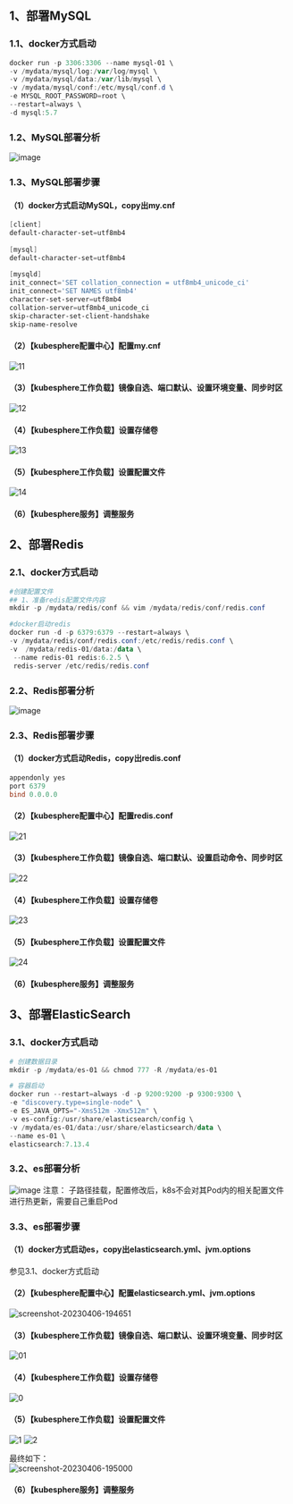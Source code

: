 ## 1、部署MySQL
### 1.1、docker方式启动
```powershell
docker run -p 3306:3306 --name mysql-01 \
-v /mydata/mysql/log:/var/log/mysql \
-v /mydata/mysql/data:/var/lib/mysql \
-v /mydata/mysql/conf:/etc/mysql/conf.d \
-e MYSQL_ROOT_PASSWORD=root \
--restart=always \
-d mysql:5.7 
```
### 1.2、MySQL部署分析
![image](https://user-images.githubusercontent.com/78718204/230373295-926dc608-50e6-4f1c-a082-8af72c990134.png)

### 1.3、MySQL部署步骤
#### （1）docker方式启动MySQL，copy出my.cnf
```powershell
[client]
default-character-set=utf8mb4
 
[mysql]
default-character-set=utf8mb4
 
[mysqld]
init_connect='SET collation_connection = utf8mb4_unicode_ci'
init_connect='SET NAMES utf8mb4'
character-set-server=utf8mb4
collation-server=utf8mb4_unicode_ci
skip-character-set-client-handshake
skip-name-resolve
```

#### （2）【kubesphere配置中心】配置my.cnf
![11](https://user-images.githubusercontent.com/78718204/230373725-97e303a6-4602-4862-8614-d71c173d7757.png)

#### （3）【kubesphere工作负载】镜像自选、端口默认、设置环境变量、同步时区
![12](https://user-images.githubusercontent.com/78718204/230374507-ed4a41dd-9a67-46ac-ad9b-6f7d1419384c.png)

#### （4）【kubesphere工作负载】设置存储卷
![13](https://user-images.githubusercontent.com/78718204/230374529-3070cec1-dfa1-4c7c-b553-cdca33f461b4.png)

#### （5）【kubesphere工作负载】设置配置文件
![14](https://user-images.githubusercontent.com/78718204/230374551-e51f0941-dd18-426c-871c-ac9258fc0cd0.png)

#### （6）【kubesphere服务】调整服务


## 2、部署Redis
### 2.1、docker方式启动
```powershell
#创建配置文件
## 1、准备redis配置文件内容
mkdir -p /mydata/redis/conf && vim /mydata/redis/conf/redis.conf

#docker启动redis
docker run -d -p 6379:6379 --restart=always \
-v /mydata/redis/conf/redis.conf:/etc/redis/redis.conf \
-v  /mydata/redis-01/data:/data \
 --name redis-01 redis:6.2.5 \
 redis-server /etc/redis/redis.conf
```
### 2.2、Redis部署分析
![image](https://user-images.githubusercontent.com/78718204/230374831-97edf68e-6585-4553-9d53-7c021a626173.png)


### 2.3、Redis部署步骤
#### （1）docker方式启动Redis，copy出redis.conf
```powershell
appendonly yes
port 6379
bind 0.0.0.0
```

#### （2）【kubesphere配置中心】配置redis.conf
![21](https://user-images.githubusercontent.com/78718204/230375152-a72e9899-65f7-4004-b3a2-efc928ca0359.png)

#### （3）【kubesphere工作负载】镜像自选、端口默认、设置启动命令、同步时区
![22](https://user-images.githubusercontent.com/78718204/230375964-b123607d-64a4-462c-9d2d-6720265a3bb4.png)

#### （4）【kubesphere工作负载】设置存储卷
![23](https://user-images.githubusercontent.com/78718204/230376074-9b94a4f4-303d-4837-9031-95c7b33b48ca.png)

#### （5）【kubesphere工作负载】设置配置文件
![24](https://user-images.githubusercontent.com/78718204/230376110-e3e87a96-ef35-4241-a52f-fa96b8ad6eb4.png)

#### （6）【kubesphere服务】调整服务

## 3、部署ElasticSearch
### 3.1、docker方式启动
```powershell
# 创建数据目录
mkdir -p /mydata/es-01 && chmod 777 -R /mydata/es-01

# 容器启动
docker run --restart=always -d -p 9200:9200 -p 9300:9300 \
-e "discovery.type=single-node" \
-e ES_JAVA_OPTS="-Xms512m -Xmx512m" \
-v es-config:/usr/share/elasticsearch/config \
-v /mydata/es-01/data:/usr/share/elasticsearch/data \
--name es-01 \
elasticsearch:7.13.4
```
### 3.2、es部署分析
![image](https://user-images.githubusercontent.com/78718204/230366322-01bccb9b-23e1-4e19-8a8e-b67dadf12ec7.png)
注意： 子路径挂载，配置修改后，k8s不会对其Pod内的相关配置文件进行热更新，需要自己重启Pod

### 3.3、es部署步骤
#### （1）docker方式启动es，copy出elasticsearch.yml、jvm.options
参见3.1、docker方式启动

#### （2）【kubesphere配置中心】配置elasticsearch.yml、jvm.options
![screenshot-20230406-194651](https://user-images.githubusercontent.com/78718204/230367517-934caad3-e0c5-4d16-87d8-480c22b2f8ba.png)

#### （3）【kubesphere工作负载】镜像自选、端口默认、设置环境变量、同步时区
![01](https://user-images.githubusercontent.com/78718204/230371259-9847a708-48dd-4d4c-9372-1744ca759021.png)

#### （4）【kubesphere工作负载】设置存储卷
![0](https://user-images.githubusercontent.com/78718204/230371532-82f815cb-1438-4a58-8658-748234d289ff.png)

#### （5）【kubesphere工作负载】设置配置文件
![1](https://user-images.githubusercontent.com/78718204/230371999-7f43d6c8-c301-4d1f-a514-5e342be396fa.png)
![2](https://user-images.githubusercontent.com/78718204/230372117-cd7b4751-5643-4258-80dc-6cbf909e47d1.png)

最终如下：  
![screenshot-20230406-195000](https://user-images.githubusercontent.com/78718204/230372152-6471a8fc-cf38-4a6e-a11d-fb806c9e4d1e.png)

#### （6）【kubesphere服务】调整服务

